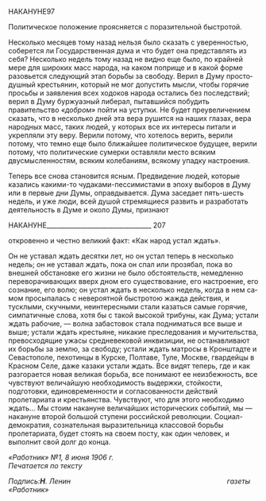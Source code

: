 НАКАНУНЕ97

Политическое положение проясняется с поразительной быстротой.

Несколько месяцев тому назад нельзя было сказать с уверенностью, соберется ли Государственная дума и что будет она представлять из себя? Несколько недель тому назад не видно еще было, по крайней мере для широких масс народа, на каком поприще и в какой форме разовьется следующий этап борьбы за свободу. Верил в Думу просто­душный крестьянин, который не мог допустить мысли, чтобы горячие просьбы и заяв­ления всех ходоков народа остались без последствий; верил в Думу буржуазный либе­рал, пытавшийся побудить правительство _«добром»_ пойти на уступки. Не будет пре­увеличением сказать, что в несколько дней эта вера рушится на наших глазах, вера на­родных масс, таких людей, у которых все их интересы питали и укрепляли эту веру. Верили потому, что хотелось верить, верили потому, что темно еще было ближайшее политическое будущее, верили потому, что политические сумерки оставляли место всяким двусмысленностям, всяким колебаниям, всякому упадку настроения.

Теперь все снова становится ясным. Предвидение людей, которые казались какими-то чудаками-пессимистами в эпоху выборов в Думу или в первые дни Думы, оправды­вается. Дума заседает пять-шесть недель, и уже люди, всей душой стремящиеся развить и разработать деятельность в Думе и около Думы, признают

  

НАКАНУНЕ_________________________________ 207

откровенно и честно великий факт: «Как народ устал ждать».

Он не уставал ждать десятки лет, но он устал теперь в несколько недель; он не уста­вал ждать, пока он спал или прозябал, пока во внешней обстановке его жизни не было обстоятельств, немедленно переворачивающих вверх дном его существование, его на­строение, его сознание, его волю; он устал ждать в несколько недель, когда в нем са­мом просыпалась с невероятной быстротою жажда действия, и тусклыми, скучными, неинтересными стали казаться самые горячие, симпатичные слова, хотя бы с такой вы­сокой трибуны, как Дума; устали ждать рабочие, — волна забастовок стала поднимать­ся все выше и выше; устали ждать крестьяне, никакие преследования и мучительства, превосходящие ужасы средневековой инквизиции, не останавливают их борьбы за зем­лю, за свободу; устали ждать матросы в Кронштадте и Севастополе, пехотинцы в Кур­ске, Полтаве, Туле, Москве, гвардейцы в Красном Селе, даже казаки устали ждать. Все видят теперь, где и как разгорается новая великая борьба, все понимают ее неизбеж­ность, все чувствуют величайшую необходимость выдержки, стойкости, подготовки, единовременности и согласованности действий пролетариата и крестьянства. Чувству­ют, что для этого необходимо ждать... Мы стоим накануне величайших исторических событий, мы — накануне второй большой ступени российской революции. Социал-демократия, сознательная выразительница классовой борьбы пролетариата, будет сто­ять на своем посту, как один человек, и выполнит свой долг до конца.

_«Работник» №1, 8 июня 1906 г.                                                             Печатается по тексту_

_Подпись:__H__. Ленин                                                                                газеты «Работник»_